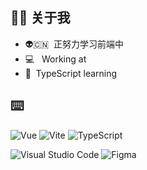 ## 🦸‍♂️&nbsp;关于我 

- 👽🇨🇳&nbsp; 正努力学习前端中
- 💻 &nbsp; Working at
- 📖&nbsp; TypeScript learning

## ⌨️ &nbsp;

![Vue](https://img.shields.io/badge/-Vue-333333?style=flat&logo=vue.js)
![Vite](https://img.shields.io/badge/-Vite-333333?style=flat&logo=vite)
![TypeScript](https://img.shields.io/badge/-TypeScript-333333?style=flat&logo=TypeScript)

![Visual Studio Code](https://img.shields.io/badge/-Visual%20Studio%20Code-333333?style=flat&logo=visual-studio-code&logoColor=007ACC)
![Figma](https://img.shields.io/badge/-Figma-333333?style=flat&logo=Figma)
